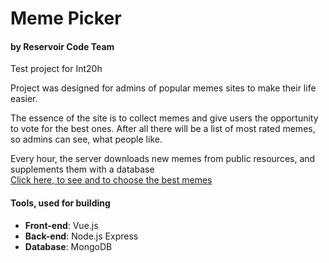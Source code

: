 # Meme Picker
#### by Reservoir Code Team

Test project for Int20h

Project was designed for admins of popular memes sites to make their life easier.

The essence of the site is to collect memes and give users the opportunity to vote for the best ones. After all there will be a list of most rated memes, so admins can see, what people like.

Every hour, the server downloads new memes from public resources, and supplements them with a database  
[Click here, to see and to choose the best memes](https://meme-picker.herokuapp.com "C'mon, just do it")

#### Tools, used for building
* **Front-end**: Vue.js
* **Back-end**: Node.js Express
* **Database**: MongoDB
